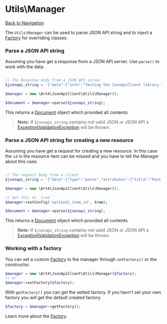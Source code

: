 # Utils\Manager
[Back to Navigation](README.md)

The `Utils\Manager` can be used to parse JSON API string and to inject a [Factory](utils-factory.md) for overriding classes.

### Parse a JSON API string

Assuming you have get a response from a JSON API server. Use `parse()` to work with the data.

```php

// The Response body from a JSON API server
$jsonapi_string = '{"meta":{"info":"Testing the JsonApiClient library."}}';

$manager = new \Art4\JsonApiClient\Utils\Manager();

$document = $manager->parse($jsonapi_string);
```

This returns a [Document](objects-document.md) object which provided all contents.

> **Note:** If `$jsonapi_string` contains not valid JSON or JSON API a [Exception\ValidationException](exception-introduction.md#exceptionvalidationexception) will be thrown.

### Parse a JSON API string for creating a new resource

Assuming you have get a request for creating a new resource. In this case the `id` in the resource item can be missed and you have to tell the Manager about this case.

```php

// The request body from a client
$jsonapi_string = '{"data":{"type":"posts","attributes":{"title":"Post Title"}}}';

$manager = new \Art4\JsonApiClient\Utils\Manager();

// Set this to `true`
$manager->setConfig('optional_item_id', true);

$document = $manager->parse($jsonapi_string);
```

This returns a [Document](objects-document.md) object which provided all contents.

> **Note:** If `$jsonapi_string` contains not valid JSON or JSON API a [Exception\ValidationException](exception-introduction.md#exceptionvalidationexception) will be thrown.

### Working with a factory

You can set a custom [Factory](utils->factory.md) to the manager through `setFactory()` or the constructor.

```php
$manager = new \Art4\JsonApiClient\Utils\Manager($factory);
// or
$manager->setFactory($factory);
```

With `getFactory()` you can get the setted factory. If you havn't set your own factory you will get the default created factory.

```php
$factory = $manager->getFactory();
```

Learn more about the [Factory](utils-factory.md).
